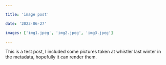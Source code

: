 ```yaml
---

title: 'image post'

date: '2023-06-27'

images: ['img1.jpeg', 'img2.jpeg', 'img3.jpeg']

---
```


This is a test post, I included some pictures taken at whistler last winter in the metadata, hopefully it can render them.